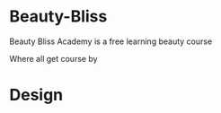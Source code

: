 # Beauty-Bliss

Beauty Bliss Academy is a free learning beauty course

Where all get course by 
# Design
